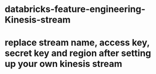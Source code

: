 # databricks-feature-engineering-Kinesis-stream

# replace stream name, access key, secret key and region after setting up your own kinesis stream
